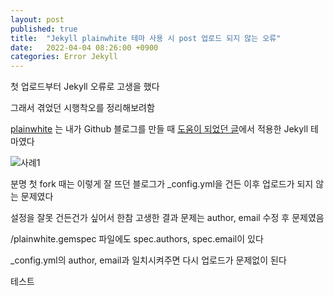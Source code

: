 ```yaml
---
layout: post
published: true
title:  "Jekyll plainwhite 테마 사용 시 post 업로드 되지 않는 오류"
date:   2022-04-04 08:26:00 +0900
categories: Error Jekyll
---
```

첫 업로드부터 Jekyll 오류로 고생을 했다

그래서 겪었던 시행착오를 정리해보려함

[plainwhite] 는 내가 Github 블로그를 만들 때 [도움이 되었던 글]에서 적용한 Jekyll 테마였다


![사례1](https://drive.google.com/uc?id=1f231a_RKUolFDBRYp7R4XoA11bvtNCj1)

분명 첫 fork 때는 이렇게 잘 뜨던 블로그가 _config.yml을 건든 이후 업로드가 되지 않는 문제였다

설정을 잘못 건든건가 싶어서 한참 고생한 결과 문제는 author, email 수정 후 문제였음

/plainwhite.gemspec 파일에도 spec.authors, spec.email이 있다

_config.yml의 author, email과 일치시켜주면 다시 업로드가 문제없이 된다

테스트




[plainwhite]:https://github.com/samarsault/plainwhite-jekyll
[도움이 되었던 글]:https://zeddios.tistory.com/1223